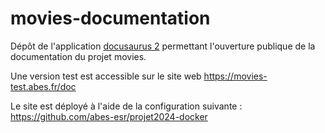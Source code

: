 # movies-documentation

Dépôt de l'application [docusaurus 2](https://docusaurus.io/) permettant l'ouverture publique de la documentation du projet movies.

Une version test est accessible sur le site web https://movies-test.abes.fr/doc

Le site est déployé à l'aide de la configuration suivante :  
https://github.com/abes-esr/projet2024-docker
 